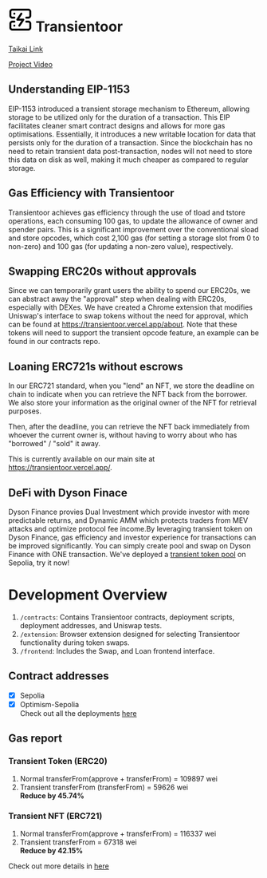 # ![Logo](./frontend/public/icon.svg) Transientoor

[Taikai Link](https://taikai.network/ethtaipei/hackathons/hackathon-2024/projects/clu2qlohy0i89y501lw00th07/idea)

[Project Video](https://www.loom.com/share/1752952cc20a4a42b8eb8726be4ee9d0?sid=b8887a4d-ccdd-4d9d-86b3-06367ec30911)

## Understanding EIP-1153

EIP-1153 introduced a transient storage mechanism to Ethereum, allowing storage to be utilized only for the duration of a transaction. This EIP facilitates cleaner smart contract designs and allows for more gas optimisations. Essentially, it introduces a new writable location for data that persists only for the duration of a transaction. Since the blockchain has no need to retain transient data post-transaction, nodes will not need to store this data on disk as well, making it much cheaper as compared to regular storage.

## Gas Efficiency with Transientoor

Transientoor achieves gas efficiency through the use of tload and tstore operations, each consuming 100 gas, to update the allowance of owner and spender pairs. This is a significant improvement over the conventional sload and store opcodes, which cost 2,100 gas (for setting a storage slot from 0 to non-zero) and 100 gas (for updating a non-zero value), respectively.

## Swapping ERC20s without approvals

Since we can temporarily grant users the ability to spend our ERC20s, we can abstract away the "approval" step when dealing with ERC20s, especially with DEXes. We have created a Chrome extension that modifies Uniswap's interface to swap tokens without the need for approval, which can be found at https://transientoor.vercel.app/about. Note that these tokens will need to support the transient opcode feature, an example can be found in our contracts repo.

## Loaning ERC721s without escrows

In our ERC721 standard, when you "lend" an NFT, we store the deadline on chain to indicate when you can retrieve the NFT back from the borrower. We also store your information as the original owner of the NFT for retrieval purposes.

Then, after the deadline, you can retrieve the NFT back immediately from whoever the current owner is, without having to worry about who has "borrowed" / "sold" it away.

This is currently available on our main site at https://transientoor.vercel.app/.

## DeFi with Dyson Finace

Dyson Finance provies Dual Investment which provide investor with more predictable returns, and Dynamic AMM which protects traders from MEV attacks and optimize protocol fee income.By leveraging transient token on Dyson Finance, gas efficiency and investor experience for transactions can be improved significantly. You can simply create pool and swap on Dyson Finance with ONE transaction.
We've deployed a [transient token pool](https://sepolia.etherscan.io/address/0x98F32F52385a7C6d6e6CB9c35be3b66f78c48864) on Sepolia, try it now!

# Development Overview

1. `/contracts`: Contains Transientoor contracts, deployment scripts, deployment addresses, and Uniswap tests.
2. `/extension`: Browser extension designed for selecting Transientoor functionality during token swaps.
3. `/frontend`: Includes the Swap, and Loan frontend interface.

## Contract addresses 
- [x] Sepolia    
- [x] Optimism-Sepolia    
Check out all the deployments [here](./contracts//Deployment.md)

## Gas report
### Transient Token (ERC20)
1. Normal transferFrom(approve + transferFrom) = 109897 wei
2. Transient transferFrom (transferFrom) = 59626 wei    
**Reduce by 45.74%**


### Transient NFT (ERC721)
1. Normal transferFrom(approve + transferFrom) = 116337 wei
2. Transient transferFrom = 67318 wei    
**Reduce by 42.15%** 

Check out more details in [here](./contracts/README.md)